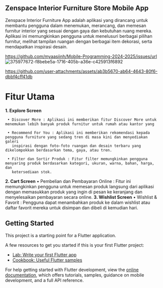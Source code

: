 ## Zenspace Interior Furniture Store Mobile App
Zenspace Interior Furniture App adalah aplikasi yang dirancang untuk membantu pengguna dalam menemukan, merancang, dan memesan furnitur interior yang sesuai dengan gaya dan kebutuhan ruang mereka. Aplikasi ini memungkinkan pengguna untuk menelusuri berbagai pilihan furnitur, melihat tampilan ruangan dengan berbagai item dekorasi, serta mendapatkan inspirasi desain.

https://github.com/myaasiinh/Mobile-Programming-2024-2025/issues/url
![375977672-f8bebe5a-1716-405b-a36e-c425913f6892](https://github.com/user-attachments/assets/208a90b4-f04a-4779-92fa-705f3f1dce1f)

https://github.com/user-attachments/assets/ab3b5670-ab64-4643-80f6-dbbf4cff41db

# Fitur Utama
**1. Explore Screen**

     • Discover More : Aplikasi ini memberikan fitur Discover More untuk menemukan lebih banyak produk furnitur untuk rumah atau kantor yang 
     
     • Recommend For You : Aplikasi ini memberikan rekomendasi kepada pengguna furniture yang sedang tren di masa kini dan menyediakan galeri 
       inspirasi dengan foto-foto ruangan dan desain terbaru yang dikelompokkan berdasarkan tema, gaya, atau tren.
       
     • Filter dan Sortir Produk : Fitur filter memungkinkan pengguna menyaring produk berdasarkan kategori, ukuran, warna, bahan, harga, dan 
       ketersediaan stok.
       
**2. Cart Screen**
     • Pembelian dan Pembayaran Online : Fitur ini memungkinkan pengguna untuk memesan produk langsung dari aplikasi dengan memasukkan produk 
       yang ingin di pesan ke keranjang dan menyelesaikan pembayaran secara online.
**3. Wishlist Screen**
     • Wishlist & Favorit : Pengguna dapat menambahkan produk ke dalam wishlist atau daftar favorit mereka untuk disimpan dan dibeli di 
       kemudian hari.

## Getting Started

This project is a starting point for a Flutter application.

A few resources to get you started if this is your first Flutter project:

- [Lab: Write your first Flutter app](https://docs.flutter.dev/get-started/codelab)
- [Cookbook: Useful Flutter samples](https://docs.flutter.dev/cookbook)

For help getting started with Flutter development, view the
[online documentation](https://docs.flutter.dev/), which offers tutorials,
samples, guidance on mobile development, and a full API reference.
